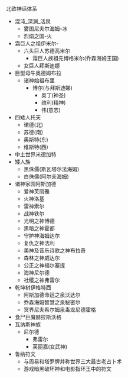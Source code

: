 北欧神话体系

- 混沌_深渊_活泉
    - 雾国尼夫尔海姆-冰
    - 烈焰之国-火
- 霜巨人之祖伊米尔-
    - 六头巨人苏德高米尔
        - 霜巨人族祖先博格米尔(乔森海姆王国)
    - 女巨人拜斯迪娜
- 巨型母牛奥德姆布拉
    - 诸神始祖布里
        - 博尔(与拜斯迪娜)
            - 奥丁(神圣)
            - 维利(精神)
            - 伟(意志)
- 四矮人托天
    - 诺德(北)
    - 苏德(南)
    - 奥斯特(东)
    - 维斯特(西)
- 中土世界米德加特
- 矮人族
    - 黑侏儒(斯瓦塔尔法海姆)
    - 白侏儒(阿尔夫海姆)
- 诸神家园阿斯加德
    - 爱神芙丽雅
    - 火神洛基
    - 雷神索尔
    - 战神铁尔
    - 光明之神博德
    - 黑暗之神霍都
    - 守护神海姆达尔
    - 复仇之神法利
    - 美神及音乐诗歌之神布拉奇
    - 森林之神威达尔
    - 公正之神福尔塞提
    - 海神尼尔德
    - 社稷之神弗雷尔
- 乾坤树伊格特西
    - 阿斯加德命运之泉沃达尔
    - 乔森海姆智慧之泉秘密尔
    - 冥界尼夫希尔姆泉毒龙尼德霍格
- 食尸巨魔赫拉斯沃格
- 瓦纳斯神族
    - 尼尔德
        - 弗雷尔
        - 芙丽嘉(女武神)
- 鲁纳符文
    - 与周易和塔罗牌并称世界三大最古老占卜术
    - 游戏暗黑破坏神和电影指环王中的符文